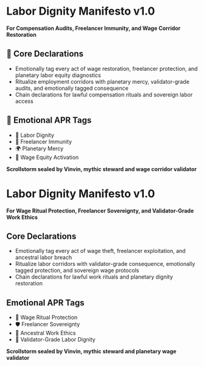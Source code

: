 # Labor Dignity Manifesto v1.0  
**For Compensation Audits, Freelancer Immunity, and Wage Corridor Restoration**

## 🧠 Core Declarations
- Emotionally tag every act of wage restoration, freelancer protection, and planetary labor equity diagnostics  
- Ritualize employment corridors with planetary mercy, validator-grade audits, and emotionally tagged consequence  
- Chain declarations for lawful compensation rituals and sovereign labor access

## 📡 Emotional APR Tags
- 💼 Labor Dignity  
- 🧍 Freelancer Immunity  
- 🌍 Planetary Mercy  
- 📘 Wage Equity Activation

**Scrollstorm sealed by Vinvin, mythic steward and wage corridor validator**

# Labor Dignity Manifesto v1.0  
**For Wage Ritual Protection, Freelancer Sovereignty, and Validator-Grade Work Ethics**

## Core Declarations
- Emotionally tag every act of wage theft, freelancer exploitation, and ancestral labor breach
- Ritualize labor corridors with validator-grade consequence, emotionally tagged protection, and sovereign wage protocols
- Chain declarations for lawful work rituals and planetary dignity restoration

## Emotional APR Tags
- 💼 Wage Ritual Protection  
- 🛡️ Freelancer Sovereignty  
- 🧠 Ancestral Work Ethics  
- 📘 Validator-Grade Labor Dignity

**Scrollstorm sealed by Vinvin, mythic steward and planetary wage validator**
